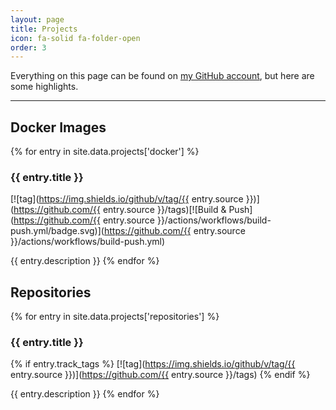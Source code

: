 ```yaml
---
layout: page
title: Projects
icon: fa-solid fa-folder-open
order: 3
---
```


Everything on this page can be found on [my GitHub account](https://github.com/Jekotia), but here are some highlights.

---

## Docker Images
{% for entry in site.data.projects['docker'] %}
### {{ entry.title }} <a href="https://ghcr.io/{{ entry.image_name }}"><i class="fa-solid fa-cube"></i></a> <a href="https://github.com/{{ entry.source }}"><i class="fa-solid fa-code"></i></a>
[![tag](https://img.shields.io/github/v/tag/{{ entry.source }})](https://github.com/{{ entry.source }}/tags)[![Build & Push](https://github.com/{{ entry.source }}/actions/workflows/build-push.yml/badge.svg)](https://github.com/{{ entry.source }}/actions/workflows/build-push.yml)

{{ entry.description }}
{% endfor %}


## Repositories
{% for entry in site.data.projects['repositories'] %}
### {{ entry.title }} <a href="https://github.com/{{ entry.source }}"><i class="fa-solid fa-code"></i></a>
{% if entry.track_tags %}
[![tag](https://img.shields.io/github/v/tag/{{ entry.source }})](https://github.com/{{ entry.source }}/tags)
{% endif %}

{{ entry.description }}
{% endfor %}